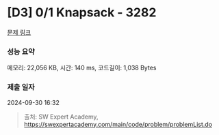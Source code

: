 # [D3] 0/1 Knapsack - 3282 

[문제 링크](https://swexpertacademy.com/main/code/problem/problemDetail.do?contestProbId=AWBJAVpqrzQDFAWr) 

### 성능 요약

메모리: 22,056 KB, 시간: 140 ms, 코드길이: 1,038 Bytes

### 제출 일자

2024-09-30 16:32



> 출처: SW Expert Academy, https://swexpertacademy.com/main/code/problem/problemList.do